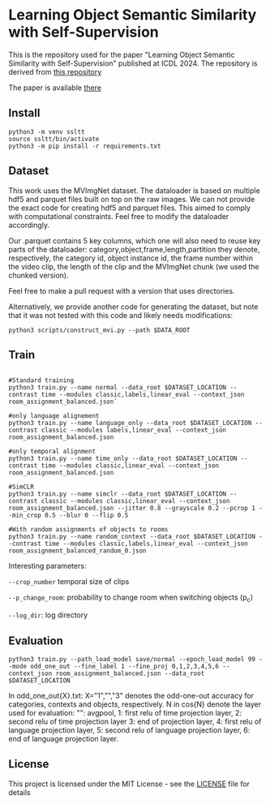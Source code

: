 # Learning Object Semantic Similarity with Self-Supervision

This is the repository used for the paper "Learning Object Semantic Similarity with 
Self-Supervision" published at ICDL 2024. The repository is derived from 
[this repository](https://github.com/trieschlab/SSLTT)

The paper is available [there](https://arxiv.org/pdf/2405.05143)

## Install

```
python3 -m venv ssltt
source ssltt/bin/activate
python3 -m pip install -r requirements.txt
```

## Dataset

This work uses the MVImgNet dataset. The dataloader is based on multiple hdf5 and parquet files built on top on the raw images. We can not provide the exact code for creating hdf5 and parquet files. This aimed to comply with computational constraints. 
Feel free to modify the dataloader accordingly.


Our .parquet contains 5 key columns, which one will also need to reuse key parts of the dataloader:
category,object,frame,length,partition
they denote, respectively, the category id, object instance id, the frame number within the video clip, the length of the clip and the MVImgNet chunk (we used the chunked version).

Feel free to make a pull request with a version that uses directories.

Alternatively, we provide another code for generating the dataset, but note that it was not tested with this code and likely needs modifications:

`python3 scripts/construct_mvi.py --path $DATA_ROOT`

## Train


```

#Standard training
python3 train.py --name normal --data_root $DATASET_LOCATION --contrast time --modules classic,labels,linear_eval --context_json room_assignment_balanced.json`

#only language alignement
python3 train.py --name language_only --data_root $DATASET_LOCATION --contrast classic --modules labels,linear_eval --context_json room_assignment_balanced.json

#only temporal alignment
python3 train.py --name time_only --data_root $DATASET_LOCATION --contrast time --modules classic,linear_eval --context_json room_assignment_balanced.json

#SimCLR
python3 train.py --name simclr --data_root $DATASET_LOCATION --contrast classic --modules classic,linear_eval --context_json room_assignment_balanced.json --jitter 0.8 --grayscale 0.2 --pcrop 1 --min_crop 0.5 --blur 0 --flip 0.5 

#With random assignments of objects to rooms
python3 train.py --name random_context --data_root $DATASET_LOCATION --contrast time --modules classic,labels,linear_eval --context_json room_assignment_balanced_random_0.json 

```

Interesting parameters:

`--crop_number` temporal size of clips

`--p_change_room`: probability to change room when switching objects (p<sub>c</sub>)

`--log_dir`: log directory

## Evaluation

```
python3 train.py --path_load_model save/normal --epoch_load_model 99 --mode odd_one_out --fine_label 1 --fine_proj 0,1,2,3,4,5,6 --context_json room_assignment_balanced.json --data_root $DATASET_LOCATION
```

In odd_one_out{X}.txt: X="1","","3" denotes the odd-one-out accuracy for categories, contexts and objects, respectively.
N in cos{N} denote the layer used for evaluation: "": avgpool, 1: first relu of time projection layer, 2: second relu of time projection layer
3: end of projection layer, 4: first relu of language projection layer, 5: second relu of language projection layer, 6: end of language projection layer.
## License

This project is licensed under the MIT License - see the [LICENSE](LICENSE) file for details
